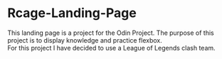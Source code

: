 # Rcage-Landing-Page

This landing page is a project for the Odin Project.  The purpose of this project is to display knowledge and practice flexbox.  
For this project I have decided to use a League of Legends clash team.
